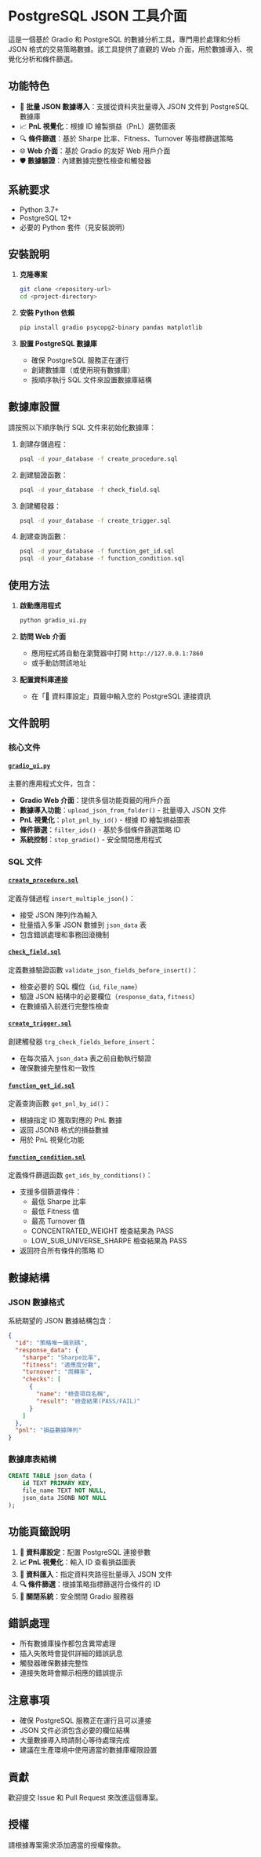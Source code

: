 # PostgreSQL JSON 工具介面

這是一個基於 Gradio 和 PostgreSQL 的數據分析工具，專門用於處理和分析 JSON 格式的交易策略數據。該工具提供了直觀的 Web 介面，用於數據導入、視覺化分析和條件篩選。

## 功能特色

- 📂 **批量 JSON 數據導入**：支援從資料夾批量導入 JSON 文件到 PostgreSQL 數據庫
- 📈 **PnL 視覺化**：根據 ID 繪製損益（PnL）趨勢圖表
- 🔍 **條件篩選**：基於 Sharpe 比率、Fitness、Turnover 等指標篩選策略
- 🌐 **Web 介面**：基於 Gradio 的友好 Web 用戶介面
- 🛡️ **數據驗證**：內建數據完整性檢查和觸發器

## 系統要求

- Python 3.7+
- PostgreSQL 12+
- 必要的 Python 套件（見安裝說明）

## 安裝說明

1. **克隆專案**
   ```bash
   git clone <repository-url>
   cd <project-directory>
   ```

2. **安裝 Python 依賴**
   ```bash
   pip install gradio psycopg2-binary pandas matplotlib
   ```

3. **設置 PostgreSQL 數據庫**
   - 確保 PostgreSQL 服務正在運行
   - 創建數據庫（或使用現有數據庫）
   - 按順序執行 SQL 文件來設置數據庫結構

## 數據庫設置

請按照以下順序執行 SQL 文件來初始化數據庫：

1. 創建存儲過程：
   ```bash
   psql -d your_database -f create_procedure.sql
   ```

2. 創建驗證函數：
   ```bash
   psql -d your_database -f check_field.sql
   ```

3. 創建觸發器：
   ```bash
   psql -d your_database -f create_trigger.sql
   ```

4. 創建查詢函數：
   ```bash
   psql -d your_database -f function_get_id.sql
   psql -d your_database -f function_condition.sql
   ```

## 使用方法

1. **啟動應用程式**
   ```bash
   python gradio_ui.py
   ```

2. **訪問 Web 介面**
   - 應用程式將自動在瀏覽器中打開 `http://127.0.0.1:7860`
   - 或手動訪問該地址

3. **配置資料庫連接**
   - 在「🔑 資料庫設定」頁籤中輸入您的 PostgreSQL 連接資訊

## 文件說明

### 核心文件

#### [`gradio_ui.py`](gradio_ui.py)
主要的應用程式文件，包含：
- **Gradio Web 介面**：提供多個功能頁籤的用戶介面
- **數據導入功能**：`upload_json_from_folder()` - 批量導入 JSON 文件
- **PnL 視覺化**：`plot_pnl_by_id()` - 根據 ID 繪製損益圖表
- **條件篩選**：`filter_ids()` - 基於多個條件篩選策略 ID
- **系統控制**：`stop_gradio()` - 安全關閉應用程式

### SQL 文件

#### [`create_procedure.sql`](create_procedure.sql)
定義存儲過程 `insert_multiple_json()`：
- 接受 JSON 陣列作為輸入
- 批量插入多筆 JSON 數據到 `json_data` 表
- 包含錯誤處理和事務回滾機制

#### [`check_field.sql`](check_field.sql)
定義數據驗證函數 `validate_json_fields_before_insert()`：
- 檢查必要的 SQL 欄位（`id`, `file_name`）
- 驗證 JSON 結構中的必要欄位（`response_data`, `fitness`）
- 在數據插入前進行完整性檢查

#### [`create_trigger.sql`](create_trigger.sql)
創建觸發器 `trg_check_fields_before_insert`：
- 在每次插入 `json_data` 表之前自動執行驗證
- 確保數據完整性和一致性

#### [`function_get_id.sql`](function_get_id.sql)
定義查詢函數 `get_pnl_by_id()`：
- 根據指定 ID 獲取對應的 PnL 數據
- 返回 JSONB 格式的損益數據
- 用於 PnL 視覺化功能

#### [`function_condition.sql`](function_condition.sql)
定義條件篩選函数 `get_ids_by_conditions()`：
- 支援多個篩選條件：
  - 最低 Sharpe 比率
  - 最低 Fitness 值
  - 最高 Turnover 值
  - CONCENTRATED_WEIGHT 檢查結果為 PASS
  - LOW_SUB_UNIVERSE_SHARPE 檢查結果為 PASS
- 返回符合所有條件的策略 ID

## 數據結構

### JSON 數據格式
系統期望的 JSON 數據結構包含：
```json
{
  "id": "策略唯一識別碼",
  "response_data": {
    "sharpe": "Sharpe比率",
    "fitness": "適應度分數", 
    "turnover": "周轉率",
    "checks": [
      {
        "name": "檢查項目名稱",
        "result": "檢查結果(PASS/FAIL)"
      }
    ]
  },
  "pnl": "損益數據陣列"
}
```

### 數據庫表結構
```sql
CREATE TABLE json_data (
    id TEXT PRIMARY KEY,
    file_name TEXT NOT NULL,
    json_data JSONB NOT NULL
);
```

## 功能頁籤說明

1. **🔑 資料庫設定**：配置 PostgreSQL 連接參數
2. **📈 PnL 視覺化**：輸入 ID 查看損益圖表
3. **📂 資料匯入**：指定資料夾路徑批量導入 JSON 文件
4. **🔍 條件篩選**：根據策略指標篩選符合條件的 ID
5. **🛑 關閉系統**：安全關閉 Gradio 服務器

## 錯誤處理

- 所有數據庫操作都包含異常處理
- 插入失敗時會提供詳細的錯誤訊息
- 觸發器確保數據完整性
- 連接失敗時會顯示相應的錯誤提示

## 注意事項

- 確保 PostgreSQL 服務正在運行且可以連接
- JSON 文件必須包含必要的欄位結構
- 大量數據導入時請耐心等待處理完成
- 建議在生產環境中使用適當的數據庫權限設置

## 貢獻

歡迎提交 Issue 和 Pull Request 來改進這個專案。

## 授權

請根據專案需求添加適當的授權條款。

